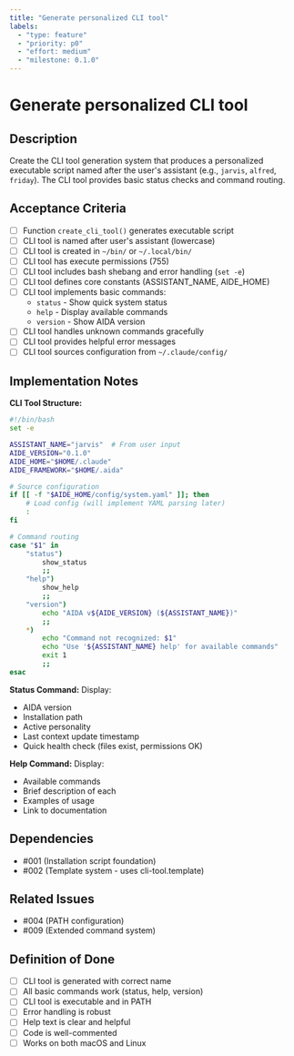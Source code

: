 ```yaml
---
title: "Generate personalized CLI tool"
labels:
  - "type: feature"
  - "priority: p0"
  - "effort: medium"
  - "milestone: 0.1.0"
---
```


# Generate personalized CLI tool

## Description

Create the CLI tool generation system that produces a personalized executable script named after the user's assistant (e.g., `jarvis`, `alfred`, `friday`). The CLI tool provides basic status checks and command routing.

## Acceptance Criteria

- [ ] Function `create_cli_tool()` generates executable script
- [ ] CLI tool is named after user's assistant (lowercase)
- [ ] CLI tool is created in `~/bin/` or `~/.local/bin/`
- [ ] CLI tool has execute permissions (755)
- [ ] CLI tool includes bash shebang and error handling (`set -e`)
- [ ] CLI tool defines core constants (ASSISTANT_NAME, AIDE_HOME)
- [ ] CLI tool implements basic commands:
  - `status` - Show quick system status
  - `help` - Display available commands
  - `version` - Show AIDA version
- [ ] CLI tool handles unknown commands gracefully
- [ ] CLI tool provides helpful error messages
- [ ] CLI tool sources configuration from `~/.claude/config/`

## Implementation Notes

**CLI Tool Structure:**
```bash
#!/bin/bash
set -e

ASSISTANT_NAME="jarvis"  # From user input
AIDE_VERSION="0.1.0"
AIDE_HOME="$HOME/.claude"
AIDE_FRAMEWORK="$HOME/.aida"

# Source configuration
if [[ -f "$AIDE_HOME/config/system.yaml" ]]; then
    # Load config (will implement YAML parsing later)
    :
fi

# Command routing
case "$1" in
    "status")
        show_status
        ;;
    "help")
        show_help
        ;;
    "version")
        echo "AIDA v${AIDE_VERSION} (${ASSISTANT_NAME})"
        ;;
    *)
        echo "Command not recognized: $1"
        echo "Use '${ASSISTANT_NAME} help' for available commands"
        exit 1
        ;;
esac
```

**Status Command:**
Display:
- AIDA version
- Installation path
- Active personality
- Last context update timestamp
- Quick health check (files exist, permissions OK)

**Help Command:**
Display:
- Available commands
- Brief description of each
- Examples of usage
- Link to documentation

## Dependencies

- #001 (Installation script foundation)
- #002 (Template system - uses cli-tool.template)

## Related Issues

- #004 (PATH configuration)
- #009 (Extended command system)

## Definition of Done

- [ ] CLI tool is generated with correct name
- [ ] All basic commands work (status, help, version)
- [ ] CLI tool is executable and in PATH
- [ ] Error handling is robust
- [ ] Help text is clear and helpful
- [ ] Code is well-commented
- [ ] Works on both macOS and Linux
